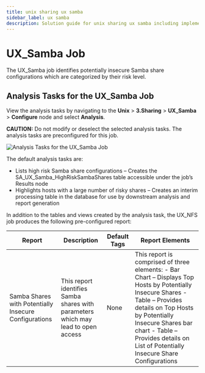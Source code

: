 ```yaml
---
title: unix sharing ux samba
sidebar_label: ux samba
description: Solution guide for unix sharing ux samba including implementation steps, configuration, and best practices.
---
```


# UX_Samba Job

The UX_Samba job identifies potentially insecure Samba share configurations which are categorized by
their risk level.

## Analysis Tasks for the UX_Samba Job

View the analysis tasks by navigating to the **Unix** > **3.Sharing** > **UX_Samba** > **Configure**
node and select **Analysis**.

**CAUTION:** Do not modify or deselect the selected analysis tasks. The analysis tasks are
preconfigured for this job.

![Analysis Tasks for the UX_Samba Job](/img/product_docs/accessanalyzer/solutions/unix/sharing/sambaanalysis.webp)

The default analysis tasks are:

- Lists high risk Samba share configurations – Creates the SA_UX_Samba_HighRiskSambaShares table
  accessible under the job’s Results node
- Highlights hosts with a large number of risky shares – Creates an interim processing table in the
  database for use by downstream analysis and report generation

In addition to the tables and views created by the analysis task, the UX_NFS job produces the
following pre-configured report:

| Report                                                | Description                                                                       | Default Tags | Report Elements                                                                                                                                                                                                                                                              |
| ----------------------------------------------------- | --------------------------------------------------------------------------------- | ------------ | ---------------------------------------------------------------------------------------------------------------------------------------------------------------------------------------------------------------------------------------------------------------------------- |
| Samba Shares with Potentially Insecure Configurations | This report identifies Samba shares with parameters which may lead to open access | None         | This report is comprised of three elements: - Bar Chart – Displays Top Hosts by Potentially Insecure Shares - Table – Provides details on Top Hosts by Potentially Insecure Shares bar chart - Table – Provides details on List of Potentially Insecure Share Configurations |
